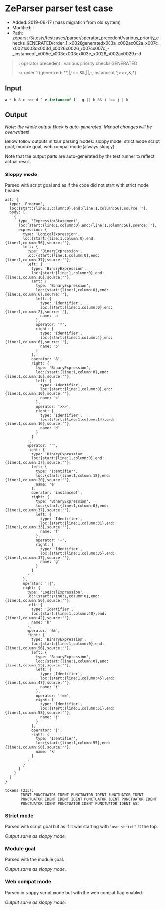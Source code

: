 # ZeParser parser test case

- Added: 2019-06-17 (mass migration from old system)
- Modified: -
- Path: zeparser3/tests/testcases/parser/operator_precedent/various_priority_checks_GENERATED/order_1_x0028generatedx003a_x002ax002a_x007c_x0021x003dx003d_x0026x0026_x007cx007c_-_instanceof_x005e_x003ex003ex003e_x0026_x002ax0029.md

> :: operator precedent : various priority checks GENERATED
>
> ::> order 1 (generated: **,|,!==,&&,||,-,instanceof,^,>>>,&,*)

## Input

`````js
a * b & c >>> d ^ e instanceof f - g || h && i !== j | k
`````

## Output

_Note: the whole output block is auto-generated. Manual changes will be overwritten!_

Below follow outputs in four parsing modes: sloppy mode, strict mode script goal, module goal, web compat mode (always sloppy).

Note that the output parts are auto-generated by the test runner to reflect actual result.

### Sloppy mode

Parsed with script goal and as if the code did not start with strict mode header.

`````
ast: {
  type: 'Program',
  loc:{start:{line:1,column:0},end:{line:1,column:56},source:''},
  body: [
    {
      type: 'ExpressionStatement',
      loc:{start:{line:1,column:0},end:{line:1,column:56},source:''},
      expression: {
        type: 'LogicalExpression',
        loc:{start:{line:1,column:0},end:{line:1,column:56},source:''},
        left: {
          type: 'BinaryExpression',
          loc:{start:{line:1,column:0},end:{line:1,column:37},source:''},
          left: {
            type: 'BinaryExpression',
            loc:{start:{line:1,column:0},end:{line:1,column:16},source:''},
            left: {
              type: 'BinaryExpression',
              loc:{start:{line:1,column:0},end:{line:1,column:6},source:''},
              left: {
                type: 'Identifier',
                loc:{start:{line:1,column:0},end:{line:1,column:2},source:''},
                name: 'a'
              },
              operator: '*',
              right: {
                type: 'Identifier',
                loc:{start:{line:1,column:4},end:{line:1,column:6},source:''},
                name: 'b'
              }
            },
            operator: '&',
            right: {
              type: 'BinaryExpression',
              loc:{start:{line:1,column:0},end:{line:1,column:16},source:''},
              left: {
                type: 'Identifier',
                loc:{start:{line:1,column:8},end:{line:1,column:10},source:''},
                name: 'c'
              },
              operator: '>>>',
              right: {
                type: 'Identifier',
                loc:{start:{line:1,column:14},end:{line:1,column:16},source:''},
                name: 'd'
              }
            }
          },
          operator: '^',
          right: {
            type: 'BinaryExpression',
            loc:{start:{line:1,column:0},end:{line:1,column:37},source:''},
            left: {
              type: 'Identifier',
              loc:{start:{line:1,column:18},end:{line:1,column:20},source:''},
              name: 'e'
            },
            operator: 'instanceof',
            right: {
              type: 'BinaryExpression',
              loc:{start:{line:1,column:0},end:{line:1,column:37},source:''},
              left: {
                type: 'Identifier',
                loc:{start:{line:1,column:31},end:{line:1,column:33},source:''},
                name: 'f'
              },
              operator: '-',
              right: {
                type: 'Identifier',
                loc:{start:{line:1,column:35},end:{line:1,column:37},source:''},
                name: 'g'
              }
            }
          }
        },
        operator: '||',
        right: {
          type: 'LogicalExpression',
          loc:{start:{line:1,column:0},end:{line:1,column:56},source:''},
          left: {
            type: 'Identifier',
            loc:{start:{line:1,column:40},end:{line:1,column:42},source:''},
            name: 'h'
          },
          operator: '&&',
          right: {
            type: 'BinaryExpression',
            loc:{start:{line:1,column:0},end:{line:1,column:56},source:''},
            left: {
              type: 'BinaryExpression',
              loc:{start:{line:1,column:0},end:{line:1,column:53},source:''},
              left: {
                type: 'Identifier',
                loc:{start:{line:1,column:45},end:{line:1,column:47},source:''},
                name: 'i'
              },
              operator: '!==',
              right: {
                type: 'Identifier',
                loc:{start:{line:1,column:51},end:{line:1,column:53},source:''},
                name: 'j'
              }
            },
            operator: '|',
            right: {
              type: 'Identifier',
              loc:{start:{line:1,column:55},end:{line:1,column:56},source:''},
              name: 'k'
            }
          }
        }
      }
    }
  ]
}

tokens (23x):
       IDENT PUNCTUATOR IDENT PUNCTUATOR IDENT PUNCTUATOR IDENT
       PUNCTUATOR IDENT IDENT IDENT PUNCTUATOR IDENT PUNCTUATOR IDENT
       PUNCTUATOR IDENT PUNCTUATOR IDENT PUNCTUATOR IDENT ASI
`````

### Strict mode

Parsed with script goal but as if it was starting with `"use strict"` at the top.

_Output same as sloppy mode._

### Module goal

Parsed with the module goal.

_Output same as sloppy mode._

### Web compat mode

Parsed in sloppy script mode but with the web compat flag enabled.

_Output same as sloppy mode._
